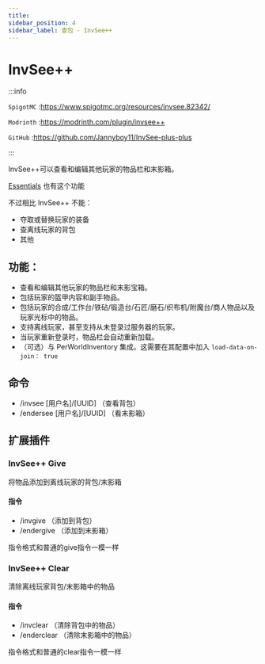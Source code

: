 ```yaml
---
title: 
sidebar_position: 4
sidebar_label: 查包 - InvSee++
---
```


# InvSee++

:::info

`SpigotMC` :https://www.spigotmc.org/resources/invsee.82342/

`Modrinth` :https://modrinth.com/plugin/invsee++

`GitHub` :https://github.com/Jannyboy11/InvSee-plus-plus

:::

InvSee++可以查看和编辑其他玩家的物品栏和末影箱。

[Essentials](/docs/process/plugin/管理工具/基础插件/EssentialsX/概览.md) 也有这个功能

不过相比 InvSee++ 不能：

- 夺取或替换玩家的装备
- 查离线玩家的背包
- 其他

## 功能：

* 查看和编辑其他玩家的物品栏和末影宝箱。
* 包括玩家的盔甲内容和副手物品。
* 包括玩家的合成/工作台/铁砧/锻造台/石匠/磨石/织布机/附魔台/商人物品以及玩家光标中的物品。
* 支持离线玩家，甚至支持从未登录过服务器的玩家。
* 当玩家重新登录时，物品栏会自动重新加载。
* （可选）与 PerWorldInventory 集成。这需要在其配置中加入 `load-data-on-join： true`

## 命令

* /invsee [用户名]/[UUID] （查看背包）
* /endersee [用户名]/[UUID] （看末影箱）

## 扩展插件

### InvSee++ Give

将物品添加到离线玩家的背包/末影箱

#### 指令

* /invgive （添加到背包）
* /endergive （添加到末影箱）

指令格式和普通的give指令一模一样

### InvSee++ Clear

清除离线玩家背包/末影箱中的物品

#### 指令

* /invclear （清除背包中的物品）
* /enderclear （清除末影箱中的物品）

指令格式和普通的clear指令一模一样
